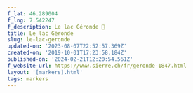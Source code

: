 ```yaml
---
f_lat: 46.289004
f_lng: 7.542247
f_description: Le lac Géronde 🌴
title: Le lac Géronde
slug: le-lac-geronde
updated-on: '2023-08-07T22:52:57.369Z'
created-on: '2019-10-01T17:23:58.184Z'
published-on: '2024-02-21T12:20:54.561Z'
f_website-url: https://www.sierre.ch/fr/geronde-1847.html
layout: '[markers].html'
tags: markers
---
```



